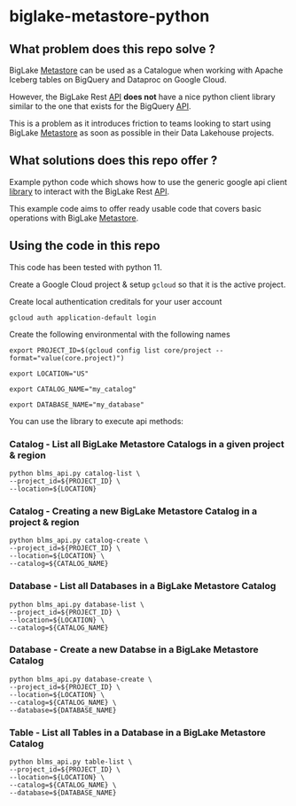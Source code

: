 # biglake-metastore-python

## What problem does this repo solve ? 

BigLake [Metastore](https://cloud.google.com/bigquery/docs/manage-open-source-metadata) 
can be used as a Catalogue when working with Apache Iceberg tables on BigQuery 
and Dataproc on Google Cloud.

However, the BigLake Rest [API](https://cloud.google.com/bigquery/docs/reference/biglake/rest)
**does not** have a nice python client library similar to the one that exists for the 
BigQuery [API](https://cloud.google.com/bigquery/docs/reference/libraries).

This is a problem as it introduces friction to teams looking to start using
BigLake [Metastore](https://cloud.google.com/bigquery/docs/manage-open-source-metadata)
as soon as possible in their Data Lakehouse projects.

## What solutions does this repo offer ? 

Example python code which shows how to use the generic google api client 
[library](https://github.com/googleapis/google-api-python-client) to interact with the
BigLake Rest [API](https://cloud.google.com/bigquery/docs/reference/biglake/rest).

This example code aims to offer ready usable code that covers basic operations with
BigLake [Metastore](https://cloud.google.com/bigquery/docs/manage-open-source-metadata).

## Using the code in this repo

This code has been tested with python 11. 

Create a Google Cloud project & setup `gcloud` so that it is the active project.

Create local authentication creditals for your user account

```
gcloud auth application-default login
```

Create the following environmental with the following names

```
export PROJECT_ID=$(gcloud config list core/project --format="value(core.project)")

export LOCATION="US"

export CATALOG_NAME="my_catalog"

export DATABASE_NAME="my_database"
```

You can use the library to execute api methods:

### Catalog - List all BigLake Metastore Catalogs in a given project & region

```
python blms_api.py catalog-list \
--project_id=${PROJECT_ID} \
--location=${LOCATION}
```

### Catalog - Creating a new BigLake Metastore Catalog in a project & region

```
python blms_api.py catalog-create \
--project_id=${PROJECT_ID} \
--location=${LOCATION} \
--catalog=${CATALOG_NAME}
```

### Database - List all Databases in a BigLake Metastore Catalog

```
python blms_api.py database-list \
--project_id=${PROJECT_ID} \
--location=${LOCATION} \
--catalog=${CATALOG_NAME}
```

### Database - Create a new Databse in a BigLake Metastore Catalog

```
python blms_api.py database-create \
--project_id=${PROJECT_ID} \
--location=${LOCATION} \
--catalog=${CATALOG_NAME} \
--database=${DATABASE_NAME}
```

### Table - List all Tables in a Database in a BigLake Metastore Catalog

```
python blms_api.py table-list \
--project_id=${PROJECT_ID} \
--location=${LOCATION} \
--catalog=${CATALOG_NAME} \
--database=${DATABASE_NAME}
```




